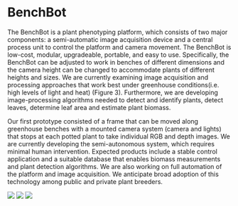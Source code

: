 # BenchBot

The BenchBot is a plant phenotyping platform, which consists of two major components: a semi-automatic image acquisition device and a central process unit to control the platform and camera movement. The BenchBot is low-cost, modular, upgradeable, portable, and easy to use. Specifically, the BenchBot can be adjusted to work in benches of different dimensions and the camera height can be changed to accommodate plants of different heights and sizes. We are currently examining image acquisition and processing approaches that work best under greenhouse conditions(i.e. high levels of light and heat) (Figure 3). Furthermore, we are developing image-processing algorithms needed to detect and identify plants, detect leaves, determine leaf area and estimate plant biomass.

Our first prototype consisted of a frame that can be moved along greenhouse benches with a mounted camera system (camera and lights) that stops at each potted plant to take individual RGB and depth images. We are currently developing the semi-autonomous system, which requires minimal human intervention. Expected products include a stable control application and a suitable database that enables biomass measurements and plant detection algorithms. We are also working on full automation of the platform and image acquisition. We anticipate broad adoption of this technology among public and private plant breeders.





![](assembly.png)
![](greenhouse_design.png)
![](data.png)
